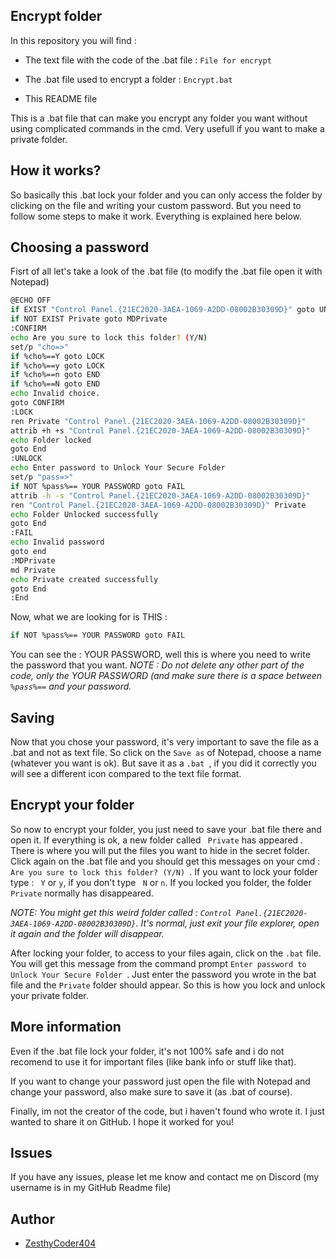 ## Encrypt folder

In this repository you will find :

 - The text file with the code of the .bat file : ```File for encrypt```

- The .bat file used to encrypt a folder : ```Encrypt.bat```

- This README file

This is a .bat file that can make you encrypt any folder you want without using complicated commands in the cmd. Very usefull if you want to make a private folder.


## How it works?

So basically this .bat lock your folder and you can only access the folder by clicking on the file and writing your custom password. But you need to follow some steps to make it work. Everything is explained here below.
## Choosing a password

Fisrt of all let's take a look of the .bat file (to modify the .bat file open it with Notepad)

```bash
@ECHO OFF
if EXIST "Control Panel.{21EC2020-3AEA-1069-A2DD-08002B30309D}" goto UNLOCK
if NOT EXIST Private goto MDPrivate
:CONFIRM
echo Are you sure to lock this folder? (Y/N)
set/p "cho=>"
if %cho%==Y goto LOCK
if %cho%==y goto LOCK
if %cho%==n goto END
if %cho%==N goto END
echo Invalid choice.
goto CONFIRM
:LOCK
ren Private "Control Panel.{21EC2020-3AEA-1069-A2DD-08002B30309D}"
attrib +h +s "Control Panel.{21EC2020-3AEA-1069-A2DD-08002B30309D}"
echo Folder locked
goto End
:UNLOCK
echo Enter password to Unlock Your Secure Folder
set/p "pass=>"
if NOT %pass%== YOUR PASSWORD goto FAIL
attrib -h -s "Control Panel.{21EC2020-3AEA-1069-A2DD-08002B30309D}"
ren "Control Panel.{21EC2020-3AEA-1069-A2DD-08002B30309D}" Private
echo Folder Unlocked successfully
goto End
:FAIL
echo Invalid password
goto end
:MDPrivate
md Private
echo Private created successfully
goto End
:End
```
Now, what we are looking for is THIS :
```bash
if NOT %pass%== YOUR PASSWORD goto FAIL
```
You can see the : YOUR PASSWORD, well this is where you need to write the password that you want. *NOTE : Do not delete any other part of the code, only the YOUR PASSWORD (and make sure there is a space between ```
%pass%==``` and your password.*
## Saving

Now that you chose your password, it's very important to save the file as a .bat and not as text file. So click on the ```Save as``` of Notepad, choose a name (whatever you want is ok). But save it as a  ```.bat ```, if you did it correctly you will see a different icon compared to the text file format.
## Encrypt your folder
So now to encrypt your folder, you just need to save your .bat file there and open it. If everything is ok, a new folder called ``` Private``` has appeared . There is where you will put the files you want to hide in the secret folder. Click again on the .bat file and you  should get this messages on your cmd : ```Are you sure to lock this folder? (Y/N) ```. If you want to lock your folder type : ``` Y``` or ```y```, if you don't type ``` N``` or ```n```. If you locked you folder, the folder ``` Private``` normally has disappeared. 

*NOTE: You might get this weird folder called : ```Control Panel.{21EC2020-3AEA-1069-A2DD-08002B30309D}```. It's normal, just exit your file explorer, open it again and the folder will disappear.*

After locking your folder, to access to your files again, click on the ```.bat``` file. You will get this message from the command prompt ```Enter password to Unlock Your Secure Folder ```. Just enter the password you wrote in the bat file and the ```Private``` folder should appear. So this is how you lock and unlock your private folder.
## More information
Even if the .bat file lock your folder, it's not 100% safe and  i do not recomend to use it for important files (like bank info or stuff like that). 

If you want to change your password just open the file with Notepad and change your password, also make sure to save it (as .bat of course).

Finally, im not the creator of the code, but i haven't found who wrote it. I just wanted to share it on GitHub. I hope it worked for you!


## Issues

If you have any issues, please let me know and contact me on Discord (my username is in my GitHub Readme file)


## Author

- [ZesthyCoder404](https://github.com/ZesthyCoder404)

